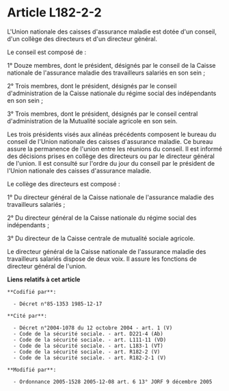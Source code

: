 # Article L182-2-2

L'Union nationale des caisses d'assurance maladie est dotée d'un conseil, d'un collège des directeurs et d'un directeur
général.

Le conseil est composé de :

1° Douze membres, dont le président, désignés par le conseil de la Caisse nationale de l'assurance maladie des travailleurs
salariés en son sein ;

2° Trois membres, dont le président, désignés par le conseil d'administration de la Caisse nationale du régime social des
indépendants en son sein ;

3° Trois membres, dont le président, désignés par le conseil central d'administration de la Mutualité sociale agricole en son
sein.

Les trois présidents visés aux alinéas précédents composent le bureau du conseil de l'Union nationale des caisses d'assurance
maladie. Ce bureau assure la permanence de l'union entre les réunions du conseil. Il est informé des décisions prises en
collège des directeurs ou par le directeur général de l'union. Il est consulté sur l'ordre du jour du conseil par le
président de l'Union nationale des caisses d'assurance maladie.

Le collège des directeurs est composé :

1° Du directeur général de la Caisse nationale de l'assurance maladie des travailleurs salariés ;

2° Du directeur général de la Caisse nationale du régime social des indépendants ;

3° Du directeur de la Caisse centrale de mutualité sociale agricole.

Le directeur général de la Caisse nationale de l'assurance maladie des travailleurs salariés dispose de deux voix. Il assure
les fonctions de directeur général de l'union.

**Liens relatifs à cet article**

	**Codifié par**:

	  - Décret n°85-1353 1985-12-17

	**Cité par**:

	  - Décret n°2004-1078 du 12 octobre 2004 - art. 1 (V)
	  - Code de la sécurité sociale. - art. D221-4 (Ab)
	  - Code de la sécurité sociale. - art. L111-11 (VD)
	  - Code de la sécurité sociale. - art. L183-1 (VT)
	  - Code de la sécurité sociale. - art. R182-2 (V)
	  - Code de la sécurité sociale. - art. R182-2-1 (V)

	**Modifié par**:

	  - Ordonnance 2005-1528 2005-12-08 art. 6 13° JORF 9 décembre 2005

